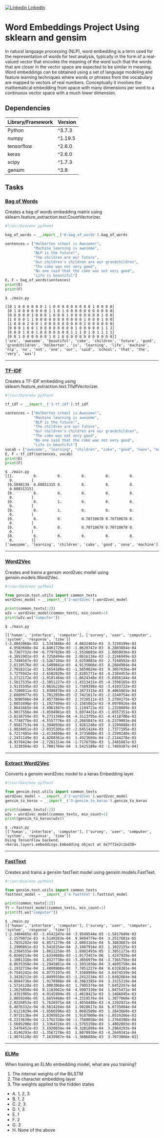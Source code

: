 [![Linkedin](https://i.stack.imgur.com/gVE0j.png) LinkedIn](https://www.linkedin.com/in/AnthonyArmoursProfile)

# Word Embeddings Project Using sklearn and gensim
In natural language processing (NLP), word embedding is a term used for the representation of words for text analysis, typically in the form of a real-valued vector that encodes the meaning of the word such that the words that are closer in the vector space are expected to be similar in meaning. Word embeddings can be obtained using a set of language modeling and feature learning techniques where words or phrases from the vocabulary are mapped to vectors of real numbers. Conceptually it involves the mathematical embedding from space with many dimensions per word to a continuous vector space with a much lower dimension.

## Dependencies
| Library/Framework  | Version |
| ------------------ | ------- |
| Python             | ^3.7.3  |
| numpy              | ^1.19.5 |
| tensorflow         | ^2.6.0  |
| keras              | ^2.6.0  |
| scipy              | ^1.7.3  |
| gensim             | ^3.8    |

## Tasks

### [Bag of Words](https://github.com/AnthonyArmour/holbertonschool-machine_learning/blob/master/supervised_learning/0x00-word_embeddings/0-bag_of_words.py "Bag of Words")
Creates a bag of words embedding matrix using sklearn.feature_extraction.text.CountVectorizer.

``` python
#!/usr/bin/env python3

bag_of_words = __import__('0-bag_of_words').bag_of_words

sentences = ["Holberton school is Awesome!",
             "Machine learning is awesome",
             "NLP is the future!",
             "The children are our future",
             "Our children's children are our grandchildren",
             "The cake was not very good",
             "No one said that the cake was not very good",
             "Life is beautiful"]
E, F = bag_of_words(sentences)
print(E)
print(F)
```

```
$ ./main.py

[[0 1 0 0 0 0 0 0 1 1 0 0 0 0 0 0 0 0 0 1 0 0 0 0]
 [0 1 0 0 0 0 0 0 0 1 1 0 1 0 0 0 0 0 0 0 0 0 0 0]
 [0 0 0 0 0 1 0 0 0 1 0 0 0 1 0 0 0 0 0 0 0 1 0 0]
 [1 0 0 0 1 1 0 0 0 0 0 0 0 0 0 0 0 1 0 0 0 1 0 0]
 [1 0 0 0 2 0 0 1 0 0 0 0 0 0 0 0 0 2 0 0 0 0 0 0]
 [0 0 0 1 0 0 1 0 0 0 0 0 0 0 0 1 0 0 0 0 0 1 1 1]
 [0 0 0 1 0 0 1 0 0 0 0 0 0 0 1 1 1 0 1 0 1 1 1 1]
 [0 0 1 0 0 0 0 0 0 1 0 1 0 0 0 0 0 0 0 0 0 0 0 0]]
['are', 'awesome', 'beautiful', 'cake', 'children', 'future', 'good', 'grandchildren', 'holberton', 'is', 'learning', 'life', 'machine', 'nlp', 'no', 'not', 'one', 'our', 'said', 'school', 'that', 'the', 'very', 'was']
```
---

### [TF-IDF](https://github.com/AnthonyArmour/holbertonschool-machine_learning/blob/master/supervised_learning/0x00-word_embeddings/1-tf_idf.py "TF-IDF")
Creates a TF-IDF embedding using sklearn.feature_extraction.text.TfidfVectorizer.

``` python
#!/usr/bin/env python3

tf_idf = __import__('1-tf_idf').tf_idf

sentences = ["Holberton school is Awesome!",
             "Machine learning is awesome",
             "NLP is the future!",
             "The children are our future",
             "Our children's children are our grandchildren",
             "The cake was not very good",
             "No one said that the cake was not very good",
             "Life is beautiful"]
vocab = ["awesome", "learning", "children", "cake", "good", "none", "machine"]
E, F = tf_idf(sentences, vocab)
print(E)
print(F)
```

```
$ ./main.py
[[1.         0.         0.         0.         0.         0.
  0.        ]
 [0.5098139  0.60831315 0.         0.         0.         0.
  0.60831315]
 [0.         0.         0.         0.         0.         0.
  0.        ]
 [0.         0.         1.         0.         0.         0.
  0.        ]
 [0.         0.         1.         0.         0.         0.
  0.        ]
 [0.         0.         0.         0.70710678 0.70710678 0.
  0.        ]
 [0.         0.         0.         0.70710678 0.70710678 0.
  0.        ]
 [0.         0.         0.         0.         0.         0.
  0.        ]]
['awesome', 'learning', 'children', 'cake', 'good', 'none', 'machine']
```
---

### [Word2Vec](https://github.com/AnthonyArmour/holbertonschool-machine_learning/blob/master/supervised_learning/0x00-word_embeddings/2-word2vec.py "Word2Vec")
Creates and trains a gensim word2vec model using gensim.models.Word2Vec.

``` python
#!/usr/bin/env python3

from gensim.test.utils import common_texts
word2vec_model = __import__('2-word2vec').word2vec_model

print(common_texts[:2])
w2v = word2vec_model(common_texts, min_count=1)
print(w2v.wv["computer"])
```

```
$ ./main.py

[['human', 'interface', 'computer'], ['survey', 'user', 'computer', 'system', 'response', 'time']]
[-3.0043968e-03  1.5343886e-03  4.0832465e-03  3.7239199e-03
  4.9583608e-04  4.8461729e-03 -1.0620747e-03  8.2803884e-04
  9.7367732e-04 -6.7797926e-05 -1.5526683e-03  1.8058836e-03
 -4.3851901e-03  4.7258494e-04  2.8616134e-03 -2.2246949e-03
  2.7494587e-03 -3.5267104e-03  3.0259083e-03  2.7240592e-03
  2.6110576e-03 -4.5409841e-03  4.9135066e-03  8.2884904e-04
  2.7018311e-03  1.5654180e-03 -1.5859824e-03  9.3057036e-04
  3.7275942e-03 -3.6502020e-03  2.8285771e-03 -4.2384453e-03
  3.2712172e-03 -1.9101484e-03 -1.8624340e-03 -5.6956144e-04
 -1.5617535e-03 -2.3851227e-03 -1.4313431e-05 -4.3398165e-03
  3.9115595e-03 -3.0616210e-03  1.7589398e-03 -3.4103722e-03
  4.7280011e-03  1.9380470e-03 -3.3873315e-03  8.4065803e-04
  2.6089977e-03  1.7012059e-03 -2.7421617e-03 -2.2240754e-03
 -5.3690566e-04  2.9577864e-03  2.3726511e-03  3.2704175e-03
  2.0853498e-03 -1.1927494e-03 -2.1565862e-03 -9.0970926e-04
 -2.8641665e-04 -3.4961947e-03  1.1104723e-03  1.2320089e-03
 -5.9017556e-04 -3.0594901e-03  3.6974431e-03 -1.8557351e-03
 -3.8218759e-03  9.2711346e-04 -4.3113795e-03 -4.4118706e-03
  4.7748778e-03 -4.5557776e-03 -2.2665847e-03 -8.2379003e-04
 -7.9581753e-04 -1.3048936e-03  1.9261248e-03  3.1299898e-03
 -1.9034051e-03 -2.0335305e-03 -2.6451424e-03  1.7377195e-03
  6.7217485e-04 -2.4134698e-03  4.3735080e-03 -3.2599240e-03
 -2.2431149e-03  4.4288361e-03  1.4923669e-04 -2.2144278e-03
 -8.9370424e-04 -2.7281314e-04 -1.7176758e-03  1.2485087e-03
  1.3230384e-03  1.7001784e-04  3.5425189e-03 -1.7469387e-04]
```
---

### [Extract Word2Vec](https://github.com/AnthonyArmour/holbertonschool-machine_learning/blob/master/supervised_learning/0x00-word_embeddings/3-gensim_to_keras.py "Extract Word2Vec")
Converts a gensim word2vec model to a keras Embedding layer.

``` python
#!/usr/bin/env python3

from gensim.test.utils import common_texts
word2vec_model = __import__('2-word2vec').word2vec_model
gensim_to_keras = __import__('3-gensim_to_keras').gensim_to_keras

print(common_texts[:2])
w2v = word2vec_model(common_texts, min_count=1)
print(gensim_to_keras(w2v))
```

```
$ ./main.py
[['human', 'interface', 'computer'], ['survey', 'user', 'computer', 'system', 'response', 'time']]
Using TensorFlow backend.
<keras.layers.embeddings.Embedding object at 0x7f72e2c1bd30>
```
---

### [FastText](https://github.com/AnthonyArmour/holbertonschool-machine_learning/blob/master/supervised_learning/0x00-word_embeddings/4-fasttext.py "FastText")
Creates and trains a gensim fastText model using gensim.models.FastText.

``` python
#!/usr/bin/env python3

from gensim.test.utils import common_texts
fasttext_model = __import__('4-fasttext').fasttext_model

print(common_texts[:2])
ft = fasttext_model(common_texts, min_count=1)
print(ft.wv["computer"])
```

```
$ ./main.py
[['human', 'interface', 'computer'], ['survey', 'user', 'computer', 'system', 'response', 'time']]
[-2.3464665e-03 -1.4542247e-04 -3.9549544e-05 -1.5817649e-03
 -2.1579072e-03  4.5148263e-04  9.9494774e-04  3.2517681e-05
  1.7035202e-04  6.8571279e-04 -2.0803163e-04  5.3083687e-04
  1.2990861e-03  3.5418154e-04  2.1087916e-03  1.1022155e-03
  6.2364555e-04  1.8612258e-05  1.8982493e-05  1.3051173e-03
 -6.0260214e-04  1.6334689e-03 -1.0172457e-06  1.4247939e-04
  1.1081318e-04  1.8327738e-03 -3.3656979e-04 -3.7365756e-04
  8.0635358e-04 -1.2945861e-04 -1.1031038e-04  3.4695750e-04
 -2.1932719e-04  1.4800908e-03  7.7851227e-04  8.6328381e-04
 -9.7545242e-04  6.0775197e-05  7.1560958e-04  3.6474539e-04
  3.3428212e-05 -1.0499550e-03 -1.2412234e-03 -1.8492664e-04
 -4.8664736e-04  1.9178988e-04 -6.3863385e-04  3.3325219e-04
 -1.5724128e-03  1.0003068e-03  1.7905374e-04  7.8452297e-04
  1.2625050e-04  8.1183662e-04 -4.9907330e-04  1.0475471e-04
  1.4351985e-03  4.9145994e-05 -1.4620423e-03  3.1466845e-03
  2.0059240e-05  1.6659468e-03 -4.3319576e-04  1.3077060e-03
 -2.0228853e-03  5.7626975e-04 -1.4056480e-03 -4.2292831e-04
  6.4076332e-04 -8.5614284e-04  1.9028617e-04  6.0735084e-04
  2.6121829e-04 -1.0566596e-03  1.0602509e-03  1.2843860e-03
  7.9715136e-04  2.8305652e-04  1.9187009e-04 -1.0519206e-03
 -8.2213630e-04 -2.1762338e-04 -1.7580058e-04  1.2764390e-04
 -1.5695200e-03  1.3364316e-03 -1.5765150e-03  1.4802803e-03
  1.5476452e-03  2.1928034e-04 -9.3281898e-04  3.2964293e-04
 -1.0146293e-03 -1.3567278e-03  1.8070930e-03 -4.2649341e-04
 -1.9074128e-03  7.1639987e-04 -1.3686880e-03  3.7073060e-03]
```
---

### [ELMo](https://github.com/AnthonyArmour/holbertonschool-machine_learning/blob/master/supervised_learning/0x00-word_embeddings/5-elmo "ELMo")

When training an ELMo embedding model, what are you training?

1. The internal weights of the BiLSTM
2. The character embedding layer
3. The weights applied to the hidden states

- A. 1, 2, 3
- B. 1, 2
- C. 2, 3
- D. 1, 3
- E. 1
- F. 2
- G. 3
- H. None of the above